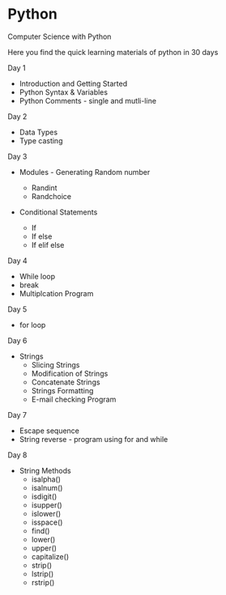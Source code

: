 # Python
Computer Science with Python

Here you find the quick learning materials of python in 30 days 

Day 1

  * Introduction and Getting Started
  * Python Syntax & Variables
  * Python Comments - single and mutli-line

Day 2

  * Data Types 
  * Type casting

Day 3

  * Modules - Generating Random number
    * Randint
    * Randchoice
    
  * Conditional Statements
    * If 
    * If else 
    * If elif else

Day 4

  * While loop
  * break
  * Multiplcation Program

Day 5

  * for loop

Day 6

  * Strings
    * Slicing Strings
    * Modification of Strings
    * Concatenate Strings
    * Strings Formatting
    * E-mail checking Program
    
Day 7

  * Escape sequence
  * String reverse - program using for and while

Day 8

  * String Methods
    * isalpha()
    * isalnum()
    * isdigit()
    * isupper()
    * islower()
    * isspace()
    * find()
    * lower()
    * upper()
    * capitalize()
    * strip()
    * lstrip()
    * rstrip()
    





